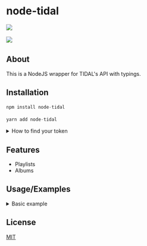# node-tidal

<div align="left">
  <p>
    <a href="https://github.com/Mawco/node-tidal"><img src="https://img.shields.io/endpoint.svg?url=https%3A%2F%2Factions-badge.atrox.dev%2FMawco%2Fnode-tidal%2Fbadge%3Fref%3Dmaster&style=for-the-badge" width="200" /></a>
  </p>
  <p>
    <a href="https://nodei.co/npm/node-tidal"><img src="https://nodei.co/npm/node-tidal.png" /></a>
  </p>
</div>

## About

This is a NodeJS wrapper for TIDAL's API with typings.

## Installation

```ts
npm install node-tidal

yarn add node-tidal
```

<details>
<summary>How to find your token</summary>

## How to find your token

**!!! TOKEN MAY CHANGE ONCE EVERY FEW DAYS !!!**

1. Go to [listen.tidal.com](https://listen.tidal.com) (make sure you're logged in 😐).
2. Open the devtools and go to network.
3. Click on `Fetch/XHR`.
4. Click any request and look for the `authorization` request header. ![authorization request header](./images/token.png)
</details>

## Features

- Playlists
- Albums

## Usage/Examples

<details>
<summary>Basic example</summary>

```ts
const { Tidal } = require('node-tidal');

/* Instantiate a new Tidal object with your Tidal token. */
const tidal = new Tidal({ token: 'token >:(', countryCode: 'EN' });

async function playlistExample() {
  // It's getting the playlist infos of the playlist with the uuid
  // `f4cf62d9-7920-42ca-a2ac-409cf2b1df5b`.
  const playlistInfos = await tidal.playlists.getPlaylistInfos('f4cf62d9-7920-42ca-a2ac-409cf2b1df5b');

  // OUTPUT:
  //{
  //    uuid: 'f4cf62d9-7920-42ca-a2ac-409cf2b1df5b',
  //    title: 'blablablbla',
  //    numberOfTracks: 0,
  //    numberOfVideos: 0,
  //    creator: { id: 188019021 },
  //    description: ':):):):):):):):):):)',
  //    duration: 0,
  //    lastUpdated: '2022-07-14T10:29:14.004+0000',
  //    created: '2022-07-14T10:29:14.004+0000',
  //    type: 'USER',
  //    publicPlaylist: false,
  //    url: 'http://www.tidal.com/playlist/f4cf62d9-7920-42ca-a2ac-409cf2b1df5b',
  //    image: 'e59903d7-94a7-454c-8a78-6a6586967dda',
  //    popularity: 0,
  //    squareImage: 'e9448a9a-3ade-4f79-93d2-12e6d8d4b2eb',
  //    promotedArtists: [],
  //    lastItemAddedAt: null
  //}
}

playlistExample();
```

</details>

## License

[MIT](https://github.com/Mawco/node-tidal/blob/master/LICENSE)
